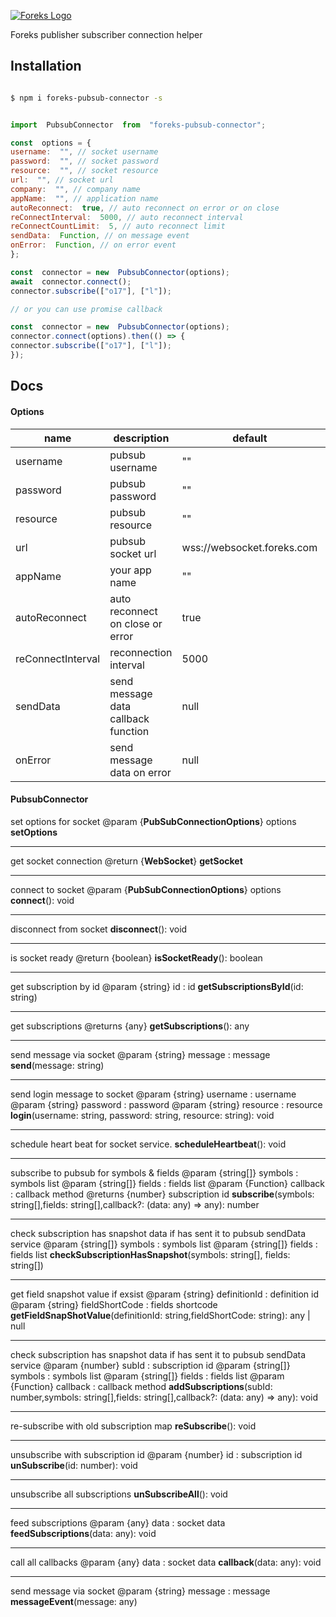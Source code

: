 
[![Foreks Logo](https://www.foreks.com/i/logo.png)](http://foreks.com/)

Foreks publisher subscriber connection helper  

## Installation

```bash

$ npm i foreks-pubsub-connector -s

```


```js

import  PubsubConnector  from  "foreks-pubsub-connector";

const  options = {
username:  "", // socket username
password:  "", // socket password
resource:  "", // socket resource
url:  "", // socket url
company:  "", // company name
appName:  "", // application name
autoReconnect:  true, // auto reconnect on error or on close
reConnectInterval:  5000, // auto reconnect interval
reConnectCountLimit:  5, // auto reconnect limit
sendData:  Function, // on message event
onError:  Function, // on error event
};

const  connector = new  PubsubConnector(options);
await  connector.connect();
connector.subscribe(["o17"], ["l"]);

// or you can use promise callback

const  connector = new  PubsubConnector(options);
connector.connect(options).then(() => {
connector.subscribe(["o17"], ["l"]);
});

```


## Docs

#### Options

|name            |description      | default |mandatory |
|----------------|------------------|--------|----|
|username		 |pubsub username   | "" | yes |
|password        |pubsub password   | "" | yes |
|resource        |pubsub resource	| "" | yes |
|url        |pubsub socket url	| wss://websocket.foreks.com | yes |
|appName        |your app name	| "" | yes |
|autoReconnect  | auto reconnect on close or error	| true | no |
|reConnectInterval  | reconnection interval	| 5000 | no |
|sendData  | send message data callback function	| null | no |
|onError  | send message data on error	| null | no |


####  PubsubConnector

set options for socket
@param  {**PubSubConnectionOptions**}  options 
**setOptions**

----
get socket connection
@return  {**WebSocket**}
**getSocket**

----
connect to socket
@param  {**PubSubConnectionOptions**}  options 
**connect**(): void

----
disconnect from socket
**disconnect**(): void

----
is socket ready
@return  {boolean}
**isSocketReady**(): boolean

----
get subscription by id
@param  {string}  id : id
**getSubscriptionsById**(id: string)

----
get subscriptions
@returns  {any}
**getSubscriptions**(): any

----
send message via socket
@param  {string}  message : message
**send**(message: string)

----
send login message to socket
@param  {string}  username : username
@param  {string}  password : password
@param  {string}  resource : resource
**login**(username: string, password: string, resource: string): void

----

schedule heart beat for socket service.
**scheduleHeartbeat**(): void

----

subscribe to pubsub for symbols & fields
@param  {string[]}  symbols : symbols list
@param  {string[]}  fields : fields list
@param  {Function}  callback : callback method
@returns  {number} subscription id
**subscribe**(symbols: string[],fields: string[],callback?: (data: any) =>  any): number

----
check subscription has snapshot data if has sent it to pubsub sendData service
@param  {string[]}  symbols : symbols list
@param  {string[]}  fields : fields list
**checkSubscriptionHasSnapshot**(symbols: string[], fields: string[])

----
get field snapshot value if exsist
@param  {string}  definitionId : definition id
@param  {string}  fieldShortCode : fields shortcode
**getFieldSnapShotValue**(definitionId: string,fieldShortCode: string): any | null

----
check subscription has snapshot data if has sent it to pubsub sendData service
@param  {number}  subId : subscription id
@param  {string[]}  symbols : symbols list
@param  {string[]}  fields : fields list
@param  {Function}  callback : callback method
**addSubscriptions**(subId: number,symbols: string[],fields: string[],callback?: (data: any) =>  any): void

----
re-subscribe with old subscription map
**reSubscribe**(): void

----
unsubscribe with subscription id
@param  {number}  id : subscription id
**unSubscribe**(id: number): void

---
unsubscribe all subscriptions
**unSubscribeAll**(): void

---
feed subscriptions
@param  {any}  data : socket data
**feedSubscriptions**(data: any): void

---
call all callbacks
@param  {any}  data : socket data
**callback**(data: any): void

---

send message via socket
@param {string}  message : message
**messageEvent**(message: any)